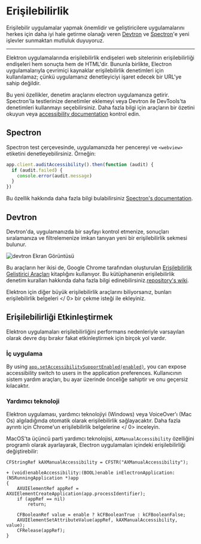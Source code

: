 # Erişilebilirlik

Erişilebilir uygulamalar yapmak önemlidir ve geliştiricilere uygulamalarını herkes için daha iyi hale getirme olanağı veren [Devtron](https://electronjs.org/devtron) ve [Spectron](https://electronjs.org/spectron)'e yeni işlevler sunmaktan mutluluk duyuyoruz.

* * *

Elektron uygulamalarında erişilebilirlik endişeleri web sitelerinin erişilebilirliği endişeleri hem sonuçta hem de HTML'dir. Bununla birlikte, Electron uygulamalarıyla çevrimiçi kaynaklar erişilebilirlik denetimleri için kullanılamaz; çünkü uygulamanız denetleyiciyi işaret edecek bir URL'ye sahip değildir.

Bu yeni özellikler, denetim araçlarını electron uygulamanıza getirir. Spectron'la testlerinize denetimler eklemeyi veya Devtron ile DevTools'ta denetimleri kullanmayı seçebilirsiniz. Daha fazla bilgi için araçların bir özetini okuyun veya [accessibility documentation](https://electronjs.org/docs/tutorial/accessibility) kontrol edin.

## Spectron

Spectron test çerçevesinde, uygulamanızda her pencereyi ve `<webview>` etiketini denetleyebilirsiniz. Örneğin:

```javascript
app.client.auditAccessibility().then(function (audit) {
  if (audit.failed) {
    console.error(audit.message)
  }
})
```

Bu özellik hakkında daha fazla bilgi bulabilirsiniz [Spectron's documentation](https://github.com/electron/spectron#accessibility-testing).

## Devtron

Devtron'da, uygulamanızda bir sayfayı kontrol etmenize, sonuçları sıralamanıza ve filtrelemenize imkan tanıyan yeni bir erişilebilirlik sekmesi bulunur.

![devtron Ekran Görüntüsü](https://cloud.githubusercontent.com/assets/1305617/17156618/9f9bcd72-533f-11e6-880d-389115f40a2a.png)

Bu araçların her ikisi de, Google Chrome tarafından oluşturulan [Erişilebilirlik Geliştirici Araçları](https://github.com/GoogleChrome/accessibility-developer-tools) kitaplığını kullanıyor. Bu kütüphanenin erişilebilirlik denetim kuralları hakkında daha fazla bilgi edinebilirsiniz.[repository's wiki](https://github.com/GoogleChrome/accessibility-developer-tools/wiki/Audit-Rules).

Elektron için diğer büyük erişilebilirlik araçlarını biliyorsanız, bunları  erişilebilirlik belgeleri </ 0> bir çekme isteği ile ekleyiniz.</p> 

## Erişilebilirliği Etkinleştirmek

Elektron uygulamaları erişilebilirliğini performans nedenleriyle varsayılan olarak devre dışı bırakır fakat etkinleştirmek için birçok yol vardır.

### İç uygulama

By using [`app.setAccessibilitySupportEnabled(enabled)`](../api/app.md#appsetaccessibilitysupportenabledenabled-macos-windows), you can expose accessibility switch to users in the application preferences. Kullanıcının sistem yardım araçları, bu ayar üzerinde önceliğe sahiptir ve onu geçersiz kılacaktır.

### Yardımcı teknoloji

Elektron uygulaması, yardımcı teknolojiyi (Windows) veya VoiceOver'ı (Mac Os) algıladığında otomatik olarak erişilebilirlik sağlayacaktır. Daha fazla ayrıntı için Chrome'un  erişilebilirlik belgelerine </ 0> inceleyin.</p> 

MacOS'ta üçüncü parti yardımcı teknolojisi, `AXManualAccessibility` özelliğini programlı olarak ayarlayarak, Electron uygulamaları içindeki erişilebilirliği değiştirebilir:

```objc
CFStringRef kAXManualAccessibility = CFSTR("AXManualAccessibility");

+ (void)enableAccessibility:(BOOL)enable inElectronApplication:(NSRunningApplication *)app
{
    AXUIElementRef appRef = AXUIElementCreateApplication(app.processIdentifier);
    if (appRef == nil)
        return;

    CFBooleanRef value = enable ? kCFBooleanTrue : kCFBooleanFalse;
    AXUIElementSetAttributeValue(appRef, kAXManualAccessibility, value);
    CFRelease(appRef);
}
```